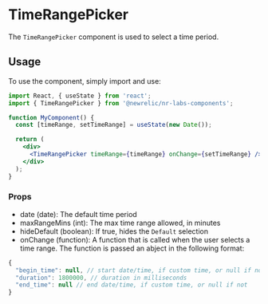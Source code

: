 # TimeRangePicker

The `TimeRangePicker` component is used to select a time period.

## Usage

To use the component, simply import and use:

```jsx
import React, { useState } from 'react';
import { TimeRangePicker } from '@newrelic/nr-labs-components';

function MyComponent() {
  const [timeRange, setTimeRange] = useState(new Date());

  return (
    <div>
      <TimeRangePicker timeRange={timeRange} onChange={setTimeRange} />
    </div>
  );
}
```
### Props

- date (date): The default time period 
- maxRangeMins (int): The max time range allowed, in minutes
- hideDefault (boolean): If true, hides the `Default` selection
- onChange (function): A function that is called when the user selects a time range. The function is passed an abject in the following format:

```javascript
{
  "begin_time": null, // start date/time, if custom time, or null if not
  "duration": 1800000, // duration in milliseconds
  "end_time": null // end date/time, if custom time, or null if not
}
```

